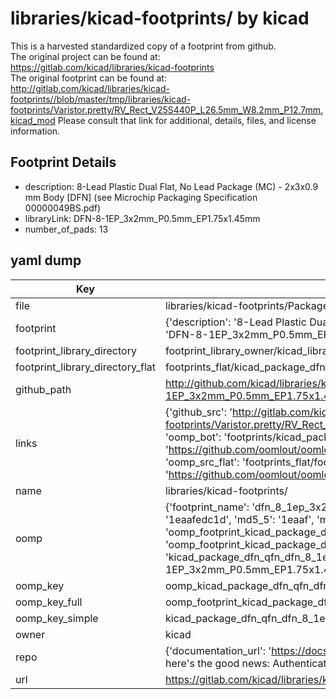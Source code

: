 # libraries/kicad-footprints/ by kicad  
This is a harvested standardized copy of a footprint from github.  
The original project can be found at:  
https://gitlab.com/kicad/libraries/kicad-footprints  
The original footprint can be found at:
http://gitlab.com/kicad/libraries/kicad-footprints//blob/master/tmp/libraries/kicad-footprints/Varistor.pretty/RV_Rect_V25S440P_L26.5mm_W8.2mm_P12.7mm.kicad_mod
Please consult that link for additional, details, files, and license information.  
## Footprint Details
* description: 8-Lead Plastic Dual Flat, No Lead Package (MC) - 2x3x0.9 mm Body [DFN] (see Microchip Packaging Specification 00000049BS.pdf)  
* libraryLink: DFN-8-1EP_3x2mm_P0.5mm_EP1.75x1.45mm  
* number_of_pads: 13  
## yaml dump  
| Key | Value |  
| --- | --- |  
| file | libraries/kicad-footprints/Package_DFN_QFN.pretty/DFN-8-1EP_3x2mm_P0.5mm_EP1.75x1.45mm.kicad_mod |  
| footprint | {'description': '8-Lead Plastic Dual Flat, No Lead Package (MC) - 2x3x0.9 mm Body [DFN] (see Microchip Packaging Specification 00000049BS.pdf)', 'libraryLink': 'DFN-8-1EP_3x2mm_P0.5mm_EP1.75x1.45mm', 'number_of_pads': 13} |  
| footprint_library_directory | footprint_library_owner/kicad_libraries/kicad-footprints/ |  
| footprint_library_directory_flat | footprints_flat/kicad_package_dfn_qfn_dfn_8_1ep_3x2mm_p0_5mm_ep1_75x1_45mm/working |  
| github_path | http://github.com/kicad/libraries/kicad-footprints//blob/master/tmp/libraries/kicad-footprints/Package_DFN_QFN.pretty/DFN-8-1EP_3x2mm_P0.5mm_EP1.75x1.45mm.kicad_mod |  
| links | {'github_src': 'http://gitlab.com/kicad/libraries/kicad-footprints//blob/master/tmp/libraries/kicad-footprints/Varistor.pretty/RV_Rect_V25S440P_L26.5mm_W8.2mm_P12.7mm.kicad_mod', 'github_src_repo': 'https://gitlab.com/kicad/libraries/kicad-footprints', 'oomp_bot': 'footprints/kicad_package_dfn_qfn_dfn_8_1ep_3x2mm_p0_5mm_ep1_75x1_45mm/working', 'oomp_bot_github': 'https://github.com/oomlout/oomlout_oomp_footprint_bot/tree/main/footprints/kicad_package_dfn_qfn_dfn_8_1ep_3x2mm_p0_5mm_ep1_75x1_45mm/working', 'oomp_src_flat': 'footprints_flat/footprints_flat/kicad_package_dfn_qfn_dfn_8_1ep_3x2mm_p0_5mm_ep1_75x1_45mm/working', 'oomp_src_flat_github': 'https://github.com/oomlout/oomlout_oomp_footprint_src/tree/main/footprints_flat/kicad_package_dfn_qfn_dfn_8_1ep_3x2mm_p0_5mm_ep1_75x1_45mm/working'} |  
| name | libraries/kicad-footprints/ |  
| oomp | {'footprint_name': 'dfn_8_1ep_3x2mm_p0_5mm_ep1_75x1_45mm', 'library_name': 'package_dfn_qfn', 'md5': '1eaafedc1d28ba77e26c4f12207ba62a', 'md5_10': '1eaafedc1d', 'md5_5': '1eaaf', 'md5_6': '1eaafe', 'oomp_key': 'oomp_kicad_package_dfn_qfn_dfn_8_1ep_3x2mm_p0_5mm_ep1_75x1_45mm', 'oomp_key_extra': 'oomp_footprint_kicad_package_dfn_qfn_dfn_8_1ep_3x2mm_p0_5mm_ep1_75x1_45mm', 'oomp_key_full': 'oomp_footprint_kicad_package_dfn_qfn_dfn_8_1ep_3x2mm_p0_5mm_ep1_75x1_45mm_1eaafe', 'oomp_key_simple': 'kicad_package_dfn_qfn_dfn_8_1ep_3x2mm_p0_5mm_ep1_75x1_45mm', 'original_filename': 'libraries/kicad-footprints/Package_DFN_QFN.pretty/DFN-8-1EP_3x2mm_P0.5mm_EP1.75x1.45mm.kicad_mod', 'owner_name': 'kicad'} |  
| oomp_key | oomp_kicad_package_dfn_qfn_dfn_8_1ep_3x2mm_p0_5mm_ep1_75x1_45mm |  
| oomp_key_full | oomp_footprint_kicad_package_dfn_qfn_dfn_8_1ep_3x2mm_p0_5mm_ep1_75x1_45mm |  
| oomp_key_simple | kicad_package_dfn_qfn_dfn_8_1ep_3x2mm_p0_5mm_ep1_75x1_45mm |  
| owner | kicad |  
| repo | {'documentation_url': 'https://docs.github.com/rest/overview/resources-in-the-rest-api#rate-limiting', 'message': "API rate limit exceeded for 84.66.173.59. (But here's the good news: Authenticated requests get a higher rate limit. Check out the documentation for more details.)"} |  
| url | https://gitlab.com/kicad/libraries/kicad-footprints |  

